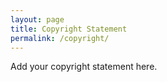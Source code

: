 ```yaml
---
layout: page
title: Copyright Statement
permalink: /copyright/
---
```


Add your copyright statement here.